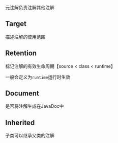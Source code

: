 元注解负责注解其他注解

## Target
描述注解的使用范围

## Retention
标记注解的有效生命周期【source < class < runtime】

一般会定义为`runtime`运行时生效

## Document
是否将注解生成在JavaDoc中

## Inherited
子类可以继承父类的注解